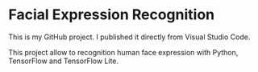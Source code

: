 # Facial Expression Recognition

This is my GitHub project. I published it directly from Visual Studio Code.

This project allow to recognition human face expression with Python, TensorFlow and TensorFlow Lite.